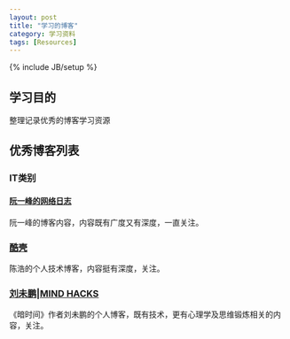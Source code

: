 ```yaml
--- 
layout: post
title: "学习的博客"
category: 学习资料
tags: [Resources]
---
```

{% include JB/setup %}

## 学习目的
整理记录优秀的博客学习资源

## 优秀博客列表
### IT类别
#### [阮一峰的网络日志](http://www.ruanyifeng.com/blog/)

阮一峰的博客内容，内容既有广度又有深度，一直关注。

### [酷壳](http://coolshell.cn/)
陈浩的个人技术博客，内容挺有深度，关注。

### [刘未鹏|MIND HACKS](http://mindhacks.cn/)
《暗时间》作者刘未鹏的个人博客，既有技术，更有心理学及思维锻炼相关的内容，关注。